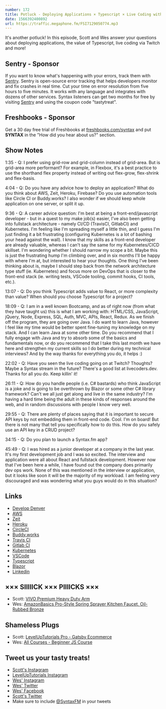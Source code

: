 ```yaml
---
number: 172
title: Potluck - Deploying Applications × Typescript × Live Coding with Twitch × Fullstack Architecture × More!
date: 1566392400892
url: https://traffic.megaphone.fm/FSI7129050774.mp3
---
```


It's another potluck! In this episode, Scott and Wes answer your questions about deploying applications, the value of Typescript, live coding via Twitch and more!

## Sentry - Sponsor

If you want to know what's happening with your errors, track them with [Sentry](https://sentry.io/). Sentry is open-source error tracking that helps developers monitor and fix crashes in real time. Cut your time on error resolution from five hours to five minutes. It works with any language and integrates with dozens of other services. Syntax listeners can get two months for free by visiting [Sentry](https://sentry.io/) and using the coupon code "tastytreat".

## Freshbooks - Sponsor

Get a 30 day free trial of Freshbooks at [freshbooks.com/syntax](http://freshbooks.com/syntax) and put **SYNTAX** in the "How did you hear about us?" section.

## Show Notes

1:35 - Q: I prefer using grid-row and grid-column instead of grid-area. But is grid-area more performant? For example, in Flexbox, it's a best practice to use the shorthand flex property instead of writing out flex-grow, flex-shrink and flex-basis.

4:04 - Q: Do you have any advice how to deploy an application? What do you think about AWS, Zeit, Heroku, Firebase? Do you use automation tools like Circle CI or Buddy.works? I also wonder if we should keep whole application on one server, or split it up.

9:36 - Q: A career advice question: I'm best at being a front-end/javascript developer - but in a quest to my make job(s) easier, I've also been getting into fullstack architecture - namely CI/CD (TravisCI, GitlabCI) and Kubernetes. I'm feeling like I'm spreading myself a little thin, and I guess I'm just finding it a bit frustrating (configuring Kubernetes is a lot of bashing your head against the wall). I know that my skills as a front-end developer are already valuable, whereas I can't say the same for my Kubernetes/CICD skillset. I'm wondering whether I should narrow my scope a bit. Maybe this is just the frustrating hump I'm climbing over, and in six months I'll be happy with where I'm at, but interested to hear your thoughts. One thing I've been thinking about is, maybe I should step back from the network architecture type stuff (ie. Kubernetes) and focus more on DevOps that is closer to the front-end stack (ie. writing tests, VSCode tooling, commit hooks, CI tools, etc.).

13:07 - Q: Do you think Typescript adds value to React, or more complexity than value? When should you choose Typescript for a project?

18:09 - Q: I am in a well known Bootcamp, and as of right now (from what they have taught us) this is what I am working with: HTML/CSS, JavaScript, jQuery, Node, Express, SQL, Auth, MVC, APIs, React, Redux. As we finish off the program, they are going over Java. I do want to learn Java, however I feel like my time would be better spent fine-tuning my knowledge on my stack. And I can learn Java at some other time. Do you recommend that I fully engage with Java and try to absorb some of the basics and fundamentals now, or do you recommend that I take this last month we have here and strengthen my current skills so I do better during my technical interviews? And by the way thanks for everything you do, it helps :)

22:02 - Q: Have you seen the live coding going on at Twitch? Thoughts? Maybe a Syntax stream in the future? There's a good list at livecoders.dev. Thanks for all you do. Keep killin' it!

26:11 - Q: How do you handle people (i.e. C# bastards) who think JavaScript is a joke and is going to be overthrown by Blazor or some other C# library framework? Can't we all just get along and live in the same industry? I'm having a hard time being the adult in these kinds of responses around the web, and in random discussions with people I know very well.

29:55 - Q: There are plenty of places saying that it is important to secure API keys by not embedding them in front-end code. Cool. I'm on board! But there is not many that tell you specifically how to do this. How do you safely use an API key in a CRUD project?

34:15 - Q: Do you plan to launch a Syntax.fm app?

45:49 - Q: I was hired as a junior developer at a company in the last year. It's my first development job and I was so excited. The interview and application were all about React and fullstack development. However now that I've been here a while, I have found out the company does primarily dev ops work. None of this was mentioned in the interview or application, but it looks like soon it will be the majority of my workload. I am feeling very discouraged and was wondering what you guys would do in this situation?

## Links
* [Develop Denver](https://developdenver.org/)
* [AWS](https://aws.amazon.com/)
* [Zeit](https://zeit.co/)
* [Heroku](https://www.heroku.com/)
* [CircleCI](https://circleci.com/)
* [Buddy.works](https://buddy.works/)
* [Travis CI](https://travis-ci.org/)
* [Gitlab CI](https://about.gitlab.com/product/continuous-integration/)
* [Kubernetes](https://kubernetes.io/)
* [VSCode](https://code.visualstudio.com/)
* [Typescript](https://www.typescriptlang.org/)
* [Blazor](https://dotnet.microsoft.com/apps/aspnet/web-apps/blazor)
* [Linkedin](https://www.linkedin.com/)

## ××× SIIIIICK ××× PIIIICKS ×××
* Scott: [VIVO Premium Heavy Duty Arm](https://amzn.to/31DHdyJ)
* Wes: [AmazonBasics Pro-Style Spring Sprayer Kitchen Faucet, Oil-Rubbed Bronze](https://www.amazon.com/AmazonBasics-Pro-Style-Spring-Sprayer-Kitchen/dp/B07F2R728S)

## Shameless Plugs
* Scott: [LevelUpTutorials Pro - Gatsby Ecommerce](https://www.leveluptutorials.com/pro)
* Wes: [All Courses - Beginner JS Course](https://wesbos.com/courses/)

## Tweet us your tasty treats!
* [Scott's Instagram](https://www.instagram.com/stolinski/)
* [LevelUpTutorials Instagram](https://www.instagram.com/LevelUpTutorials/)
* [Wes' Instagram](https://www.instagram.com/wesbos/)
* [Wes' Twitter](https://twitter.com/wesbos)
* [Wes' Facebook](https://www.facebook.com/wesbos.developer)
* [Scott's Twitter](https://twitter.com/stolinski)
* Make sure to include [@SyntaxFM](https://twitter.com/SyntaxFM) in your tweets